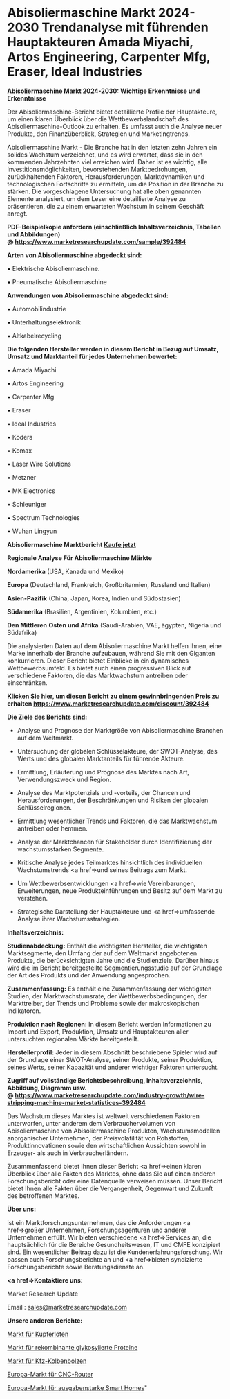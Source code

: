 # Abisoliermaschine Markt 2024-2030 Trendanalyse mit führenden Hauptakteuren Amada Miyachi, Artos Engineering, Carpenter Mfg, Eraser, Ideal Industries

<strong>Abisoliermaschine Markt 2024-2030: Wichtige Erkenntnisse und Erkenntnisse</strong>

Der Abisoliermaschine-Bericht bietet detaillierte Profile der Hauptakteure, um einen klaren Überblick über die Wettbewerbslandschaft des Abisoliermaschine-Outlook zu erhalten. Es umfasst auch die Analyse neuer Produkte, den Finanzüberblick, Strategien und Marketingtrends.

Abisoliermaschine Markt - Die Branche hat in den letzten zehn Jahren ein solides Wachstum verzeichnet, und es wird erwartet, dass sie in den kommenden Jahrzehnten viel erreichen wird. Daher ist es wichtig, alle Investitionsmöglichkeiten, bevorstehenden Marktbedrohungen, zurückhaltenden Faktoren, Herausforderungen, Marktdynamiken und technologischen Fortschritte zu ermitteln, um die Position in der Branche zu stärken. Die vorgeschlagene Untersuchung hat alle oben genannten Elemente analysiert, um dem Leser eine detaillierte Analyse zu präsentieren, die zu einem erwarteten Wachstum in seinem Geschäft anregt.

<strong><b>PDF-Beispielkopie anfordern (einschließlich Inhaltsverzeichnis, Tabellen und Abbildungen) @ </b></strong><strong><a href=https://www.marketresearchupdate.com/sample/392484><strong>https://www.marketresearchupdate.com/sample/392484</u></a></strong></strong>

<strong>Arten von Abisoliermaschine abgedeckt sind:</strong>

• Elektrische Abisoliermaschine.

• Pneumatische Abisoliermaschine

<strong>Anwendungen von Abisoliermaschine abgedeckt sind:</strong>

• Automobilindustrie

• Unterhaltungselektronik

• Altkabelrecycling

<strong>Die folgenden Hersteller werden in diesem Bericht in Bezug auf Umsatz, Umsatz und Marktanteil für jedes Unternehmen bewertet:</strong>

• Amada Miyachi

• Artos Engineering

• Carpenter Mfg

• Eraser

• Ideal Industries

• Kodera

• Komax

• Laser Wire Solutions

• Metzner

• MK Electronics

• Schleuniger

• Spectrum Technologies

• Wuhan Lingyun

<strong>Abisoliermaschine Marktbericht <a href=https://www.marketresearchupdate.com/buynow/392484>Kaufe jetzt</a></strong>

<strong>Regionale Analyse Für Abisoliermaschine Märkte</strong>

<strong>Nordamerika</strong> (USA, Kanada und Mexiko)

<strong>Europa</strong> (Deutschland, Frankreich, Großbritannien, Russland und Italien)

<strong>Asien-Pazifik</strong> (China, Japan, Korea, Indien und Südostasien)

<strong>Südamerika</strong> (Brasilien, Argentinien, Kolumbien, etc.)

<strong>Den Mittleren</strong> <strong>Osten und Afrika</strong> (Saudi-Arabien, VAE, ägypten, Nigeria und Südafrika)

Die analysierten Daten auf dem Abisoliermaschine Markt helfen Ihnen, eine Marke innerhalb der Branche aufzubauen, während Sie mit den Giganten konkurrieren. Dieser Bericht bietet Einblicke in ein dynamisches Wettbewerbsumfeld. Es bietet auch einen progressiven Blick auf verschiedene Faktoren, die das Marktwachstum antreiben oder einschränken.

<strong>Klicken Sie hier, um diesen Bericht zu einem gewinnbringenden Preis zu erhalten
</strong><strong><a href=https://www.marketresearchupdate.com/discount/392484>https://www.marketresearchupdate.com/discount/392484</b></u></strong></a>

<strong>Die Ziele des Berichts sind:</strong>

- Analyse und Prognose der Marktgröße von Abisoliermaschine Branchen auf dem Weltmarkt.

- Untersuchung der globalen Schlüsselakteure, der SWOT-Analyse, des Werts und des globalen Marktanteils für führende Akteure.

- Ermittlung, Erläuterung und Prognose des Marktes nach Art, Verwendungszweck und Region.

- Analyse des Marktpotenzials und -vorteils, der Chancen und Herausforderungen, der Beschränkungen und Risiken der globalen Schlüsselregionen.

- Ermittlung wesentlicher Trends und Faktoren, die das Marktwachstum antreiben oder hemmen.

- Analyse der Marktchancen für Stakeholder durch Identifizierung der wachstumsstarken Segmente.

- Kritische Analyse jedes Teilmarktes hinsichtlich des individuellen Wachstumstrends <a href=>und</a> seines Beitrags zum Markt.

- Um Wettbewerbsentwicklungen <a href=>wie</a> Vereinbarungen, Erweiterungen, neue Produkteinführungen und Besitz auf dem Markt zu verstehen.

- Strategische Darstellung der Hauptakteure und <a href=>umfas</a>sende Analyse ihrer Wachstumsstrategien.

<strong>Inhaltsverzeichnis:</strong>

<strong>Studienabdeckung:</strong> Enthält die wichtigsten Hersteller, die wichtigsten Marktsegmente, den Umfang der auf dem Weltmarkt angebotenen Produkte, die berücksichtigten Jahre und die Studienziele. Darüber hinaus wird die im Bericht bereitgestellte Segmentierungsstudie auf der Grundlage der Art des Produkts und der Anwendung angesprochen.

<strong>Zusammenfassung:</strong> Es enthält eine Zusammenfassung der wichtigsten Studien, der Marktwachstumsrate, der Wettbewerbsbedingungen, der Markttreiber, der Trends und Probleme sowie der makroskopischen Indikatoren.

<strong>Produktion nach Regionen:</strong> In diesem Bericht werden Informationen zu Import und Export, Produktion, Umsatz und Hauptakteuren aller untersuchten regionalen Märkte bereitgestellt.

<strong>Herstellerprofil:</strong> Jeder in diesem Abschnitt beschriebene Spieler wird auf der Grundlage einer SWOT-Analyse, seiner Produkte, seiner Produktion, seines Werts, seiner Kapazität und anderer wichtiger Faktoren untersucht.

<strong><b>Zugriff auf vollständige Berichtsbeschreibung, Inhaltsverzeichnis, Abbildung, Diagramm usw. @ </b></strong><strong><a href=https://www.marketresearchupdate.com/industry-growth/wire-stripping-machine-market-statistices-392484>https://www.marketresearchupdate.com/industry-growth/wire-stripping-machine-market-statistices-392484</a></strong>

Das Wachstum dieses Marktes ist weltweit verschiedenen Faktoren unterworfen, unter anderem dem Verbrauchervolumen von Abisoliermaschine von Abisoliermaschine Produkten, Wachstumsmodellen anorganischer Unternehmen, der Preisvolatilität von Rohstoffen, Produktinnovationen sowie den wirtschaftlichen Aussichten sowohl in Erzeuger- als auch in Verbraucherländern.

Zusammenfassend bietet Ihnen dieser Bericht <a href=>einen</a> klaren Überblick über alle Fakten des Marktes, ohne dass Sie auf einen anderen Forschungsbericht oder eine Datenquelle verweisen müssen. Unser Bericht bietet Ihnen alle Fakten über die Vergangenheit, Gegenwart und Zukunft des betroffenen Marktes.

<strong>Über uns:</strong>

 ist ein Marktforschungsunternehmen, das die Anforderungen <a href=>großer</a> Unternehmen, Forschungsagenturen und anderer Unternehmen erfüllt. Wir bieten verschiedene <a href=>Services</a> an, die hauptsächlich für die Bereiche Gesundheitswesen, IT und CMFE konzipiert sind. Ein wesentlicher Beitrag dazu ist die Kundenerfahrungsforschung. Wir passen auch Forschungsberichte an und <a href=>bieten</a> syndizierte Forschungsberichte sowie Beratungsdienste an.

<strong><a href=>Kontaktiere uns:</a></strong>

Market Research Update

Email : sales@marketresearchupdate.com

<strong>Unsere anderen Berichte:</strong>

<a href=https://www.linkedin.com/pulse/copper-brazing-market-current-business>Markt für Kupferlöten</a>

<a href=https://www.linkedin.com/pulse/recombinant-glycosylated-proteins-market>Markt für rekombinante glykosylierte Proteine</a>

<a href=https://www.linkedin.com/pulse/automotive-piston-pin-market-sizing-up-anticipating-trends>Markt für Kfz-Kolbenbolzen</a>

<a href=https://www.linkedin.com/pulse/europe-cnc-routers-market-2023-2030-coverage>Europa-Markt für CNC-Router</a>

<a href=https://www.linkedin.com/pulse/europe-spending-smart-homes-market-9qejf/>Europa-Markt für ausgabenstarke Smart Homes</a>"
